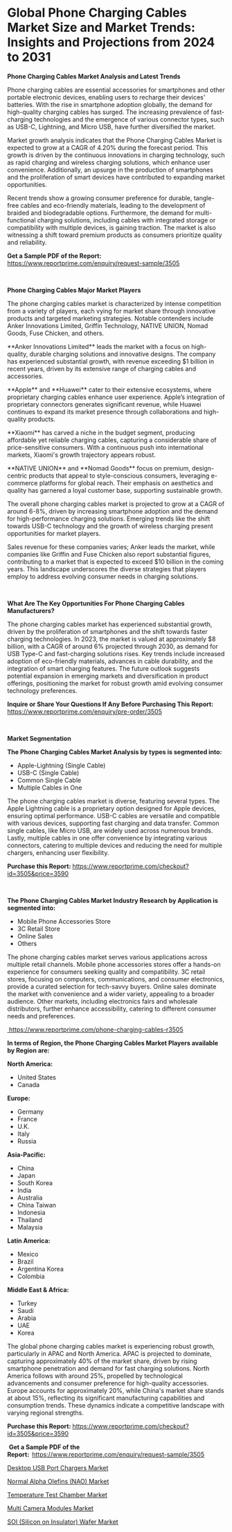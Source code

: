 <p><h1>Global Phone Charging Cables Market Size and Market Trends: Insights and Projections from 2024 to 2031</h1></p><p><strong>Phone Charging Cables Market Analysis and Latest Trends</strong></p>
<p><p>Phone charging cables are essential accessories for smartphones and other portable electronic devices, enabling users to recharge their devices' batteries. With the rise in smartphone adoption globally, the demand for high-quality charging cables has surged. The increasing prevalence of fast-charging technologies and the emergence of various connector types, such as USB-C, Lightning, and Micro USB, have further diversified the market.</p><p>Market growth analysis indicates that the Phone Charging Cables Market is expected to grow at a CAGR of 4.20% during the forecast period. This growth is driven by the continuous innovations in charging technology, such as rapid charging and wireless charging solutions, which enhance user convenience. Additionally, an upsurge in the production of smartphones and the proliferation of smart devices have contributed to expanding market opportunities.</p><p>Recent trends show a growing consumer preference for durable, tangle-free cables and eco-friendly materials, leading to the development of braided and biodegradable options. Furthermore, the demand for multi-functional charging solutions, including cables with integrated storage or compatibility with multiple devices, is gaining traction. The market is also witnessing a shift toward premium products as consumers prioritize quality and reliability.</p></p>
<p><strong>Get a Sample PDF of the Report:&nbsp;</strong> <a href="https://www.reportprime.com/enquiry/request-sample/3505">https://www.reportprime.com/enquiry/request-sample/3505</a></p>
<p>&nbsp;</p>
<p><strong>Phone Charging Cables Major Market Players</strong></p>
<p><p>The phone charging cables market is characterized by intense competition from a variety of players, each vying for market share through innovative products and targeted marketing strategies. Notable contenders include Anker Innovations Limited, Griffin Technology, NATIVE UNION, Nomad Goods, Fuse Chicken, and others.</p><p>**Anker Innovations Limited** leads the market with a focus on high-quality, durable charging solutions and innovative designs. The company has experienced substantial growth, with revenue exceeding $1 billion in recent years, driven by its extensive range of charging cables and accessories.</p><p>**Apple** and **Huawei** cater to their extensive ecosystems, where proprietary charging cables enhance user experience. Apple’s integration of proprietary connectors generates significant revenue, while Huawei continues to expand its market presence through collaborations and high-quality products. </p><p>**Xiaomi** has carved a niche in the budget segment, producing affordable yet reliable charging cables, capturing a considerable share of price-sensitive consumers. With a continuous push into international markets, Xiaomi's growth trajectory appears robust.</p><p>**NATIVE UNION** and **Nomad Goods** focus on premium, design-centric products that appeal to style-conscious consumers, leveraging e-commerce platforms for global reach. Their emphasis on aesthetics and quality has garnered a loyal customer base, supporting sustainable growth.</p><p>The overall phone charging cables market is projected to grow at a CAGR of around 6-8%, driven by increasing smartphone adoption and the demand for high-performance charging solutions. Emerging trends like the shift towards USB-C technology and the growth of wireless charging present opportunities for market players.</p><p>Sales revenue for these companies varies; Anker leads the market, while companies like Griffin and Fuse Chicken also report substantial figures, contributing to a market that is expected to exceed $10 billion in the coming years. This landscape underscores the diverse strategies that players employ to address evolving consumer needs in charging solutions.</p></p>
<p>&nbsp;</p>
<p><strong>What Are The Key Opportunities For Phone Charging Cables Manufacturers?</strong></p>
<p><p>The phone charging cables market has experienced substantial growth, driven by the proliferation of smartphones and the shift towards faster charging technologies. In 2023, the market is valued at approximately $8 billion, with a CAGR of around 6% projected through 2030, as demand for USB Type-C and fast-charging solutions rises. Key trends include increased adoption of eco-friendly materials, advances in cable durability, and the integration of smart charging features. The future outlook suggests potential expansion in emerging markets and diversification in product offerings, positioning the market for robust growth amid evolving consumer technology preferences.</p></p>
<p><strong>Inquire or Share Your Questions If Any Before Purchasing This Report:</strong> <a href="https://www.reportprime.com/enquiry/pre-order/3505">https://www.reportprime.com/enquiry/pre-order/3505</a></p>
<p>&nbsp;</p>
<p><strong>Market Segmentation</strong></p>
<p><strong>The Phone Charging Cables Market Analysis by types is segmented into:</strong></p>
<p><ul><li>Apple-Lightning (Single Cable)</li><li>USB-C (Single Cable)</li><li>Common Single Cable</li><li>Multiple Cables in One</li></ul></p>
<p><p>The phone charging cables market is diverse, featuring several types. The Apple Lightning cable is a proprietary option designed for Apple devices, ensuring optimal performance. USB-C cables are versatile and compatible with various devices, supporting fast charging and data transfer. Common single cables, like Micro USB, are widely used across numerous brands. Lastly, multiple cables in one offer convenience by integrating various connectors, catering to multiple devices and reducing the need for multiple chargers, enhancing user flexibility.</p></p>
<p><strong>Purchase this Report:&nbsp;</strong><a href="https://www.reportprime.com/checkout?id=3505&price=3590">https://www.reportprime.com/checkout?id=3505&price=3590</a></p>
<p>&nbsp;</p>
<p><strong>The Phone Charging Cables Market Industry Research by Application is segmented into:</strong></p>
<p><ul><li>Mobile Phone Accessories Store</li><li>3C Retail Store</li><li>Online Sales</li><li>Others</li></ul></p>
<p><p>The phone charging cables market serves various applications across multiple retail channels. Mobile phone accessories stores offer a hands-on experience for consumers seeking quality and compatibility. 3C retail stores, focusing on computers, communications, and consumer electronics, provide a curated selection for tech-savvy buyers. Online sales dominate the market with convenience and a wider variety, appealing to a broader audience. Other markets, including electronics fairs and wholesale distributors, further enhance accessibility, catering to different consumer needs and preferences.</p></p>
<p><a href="https://www.reportprime.com/phone-charging-cables-r3505">&nbsp;https://www.reportprime.com/phone-charging-cables-r3505</a></p>
<p><strong>In terms of Region, the Phone Charging Cables Market Players available by Region are:</strong></p>
<p>
    <p> <strong> North America: </strong>
        <ul>
            <li>United States</li>
            <li>Canada</li>
        </ul>
        </p> 
    <p> <strong> Europe: </strong>
        <ul>
            <li>Germany</li>
            <li>France</li>
            <li>U.K.</li>
            <li>Italy</li>
            <li>Russia</li>
        </ul>
        </p> 
    <p> <strong> Asia-Pacific: </strong>
        <ul>
            <li>China</li>
            <li>Japan</li>
            <li>South Korea</li>
            <li>India</li>
            <li>Australia</li>
            <li>China Taiwan</li>
            <li>Indonesia</li>
            <li>Thailand</li>
            <li>Malaysia</li>
        </ul>
        </p> 
    <p> <strong> Latin America: </strong>
        <ul>
            <li>Mexico</li>
            <li>Brazil</li>
            <li>Argentina Korea</li>
            <li>Colombia</li>
        </ul>
        </p> 
    <p> <strong> Middle East & Africa: </strong>
        <ul>
            <li>Turkey</li>
            <li>Saudi</li>
            <li>Arabia</li>
            <li>UAE</li>
            <li>Korea</li>
        </ul>
    </p>
    </p>
<p><p>The global phone charging cables market is experiencing robust growth, particularly in APAC and North America. APAC is projected to dominate, capturing approximately 40% of the market share, driven by rising smartphone penetration and demand for fast charging solutions. North America follows with around 25%, propelled by technological advancements and consumer preference for high-quality accessories. Europe accounts for approximately 20%, while China's market share stands at about 15%, reflecting its significant manufacturing capabilities and consumption trends. These dynamics indicate a competitive landscape with varying regional strengths.</p></p>
<p><strong>Purchase this Report: </strong><a href="https://www.reportprime.com/checkout?id=3505&price=3590">https://www.reportprime.com/checkout?id=3505&price=3590</a></p>
<p>&nbsp;<strong>Get a Sample PDF of the Report:&nbsp;&nbsp;</strong><a href="https://www.reportprime.com/enquiry/request-sample/3505">https://www.reportprime.com/enquiry/request-sample/3505</a></p>
<p><strong></strong></p>
<p><p><a href="https://github.com/AngelaWalsh696/Market-Research-Report-List-1/blob/main/desktop-usb-port-chargers-market.md">Desktop USB Port Chargers Market</a></p><p><a href="https://issuu.com/reportprime-2/docs/normal-alpha-olefins-nao-market-siz_de827a4c53af53">Normal Alpha Olefins (NAO) Market</a></p><p><a href="https://www.linkedin.com/pulse/exploring-temperature-test-chamber-market-dynamics-revenue-ngdwc?trackingId=v3X9RRvMQLa5Viez6IjsSg%3D%3D">Temperature Test Chamber Market</a></p><p><a href="https://github.com/SanjidaKhan901/Market-Research-Report-List-1/blob/main/multi-camera-modules-market.md">Multi Camera Modules Market</a></p><p><a href="https://issuu.com/reportprime-2/docs/soi-silicon-on-insulator-wafer-mark_f86f760506fba7">SOI (Silicon on Insulator) Wafer Market</a></p></p>